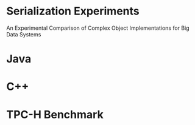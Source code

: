 # Serialization Experiments
An Experimental Comparison of Complex Object Implementations for Big Data Systems

# Java


# C++ 


# TPC-H Benchmark
